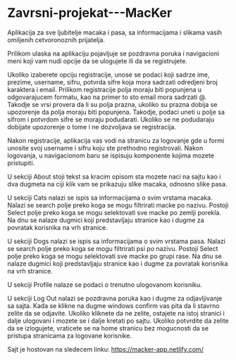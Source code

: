 # Zavrsni-projekat---MacKer

Aplikacija za sve ljubitelje macaka i pasa, sa informacijama i slikama vasih omiljenih cetvoronoznih prijatelja.

Prilikom ulaska na aplikaciju pojavljuje se pozdravna poruka i navigacioni meni koji vam nudi opcije da se ulogujete ili da se registrujete.

Ukoliko izaberete opciju registracije, unose se podaci koji sadrze ime, prezime, username, sifru, potvrda sifre koja mora sadrzati odredjeni broj karaktera i email. Prilikom registracije polja moraju biti popunjena u odgovarajucem formatu, kao na primer to sto email mora sadrzati @. Takodje se vrsi provera da li su polja prazna, ukoliko su prazna dobija se upozorenje da polja moraju biti popunjena. Takodje, podaci uneti u polje sa sifrom i potvrdom sifre se moraju podudarati. Ukoliko se ne podudaraju dobijate upozorenje o tome i ne dozvoljava se registracija.

Nakon registracije, aplikacija vas vodi na stranicu za logovanje gde u formi unosite svoj username i sifru koju ste prethodno registrovali. Nakon logovanja, u navigacionom baru se ispisuju komponente kojima mozete pristupiti.

U sekciji About stoji tekst sa kracim opisom sta mozete naci na sajtu kao i dva dugmeta na ciji klik vam se prikazuju slike macaka, odnosno slike pasa.

U sekciji Cats nalazi se ispis sa informacijama o svim vrstama macaka. Nalazi se search polje preko koga se mogu filtrirati macke po nazivu. Postoji Select polje preko koga se mogu selektovati sve macke po zemlji porekla. Na dnu se nalaze dugmici koji predstavljaju stranice kao i dugme za povratak korisnika na vrh stranice.

U sekciji Dogs nalazi se ispis sa informacijama o svim vrstama pasa. Nalazi se search polje preko koga se mogu filtrirati psi po nazivu. Postoji Select polje preko koga se mogu selektovati sve macke po grupi rase. Na dnu se nalaze dugmici koji predstavljaju stranice kao i dugme za povratak korisnika na vrh stranice.

U sekciji Profile nalaze se podaci o trenutno ulogovanom korisniku.

U sekciji Log Out nalazi se pozdravna poruka kao i dugme za odjavljivanje sa sajta. Kada se klikne na dugme windows confirm vas pita da li stavrno zelite da se odjavite. Ukoliko kliknete da ne zelite, ostajete na istoj stranici i dalje ulogovani i mozete se i dalje kretati po sajtu. Ukoliko potvrdite da zelite da se izlogujete, vraticete se na home stranicu bez mogucnosti da se pristupa stranicama za logovane korisnike.
                                                         
 Sajt je hostovan na sledecem linku: https://macker-app.netlify.com/
 
